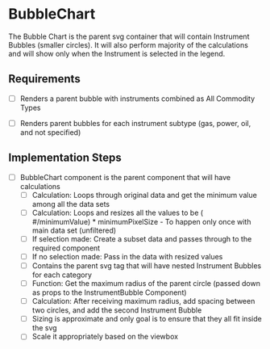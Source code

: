# BubbleChart
The Bubble Chart is the parent svg container that will contain Instrument Bubbles (smaller circles). It will also perform majority of the calculations and will show only when the Instrument is selected in the legend.

## Requirements
* [ ] Renders a parent bubble with instruments combined as All Commodity Types
* [ ] Renders parent bubbles for each instrument subtype (gas, power, oil, and not specified)


## Implementation Steps
* [ ] BubbleChart component is the parent component that will have calculations
  * [ ] Calculation: Loops through original data and get the minimum value among all the data sets
  * [ ] Calculation: Loops and resizes all the values to be ( #/minimumValue) * minimumPixelSize - To happen only once with main data set (unfiltered)
  * [ ] If selection made: Create a subset data and passes through to the required component
  * [ ] If no selection made: Pass in the data with resized values
  * [ ] Contains the parent svg tag that will have nested Instrument Bubbles for each category
  * [ ] Function: Get the maximum radius of the parent circle (passed down as props to the InstrumentBubble Component)
  * [ ] Calculation: After receiving maximum radius, add spacing between two circles, and add the second Instrument Bubble
  * [ ] Sizing is approximate and only goal is to ensure that they all fit inside the svg
  * [ ] Scale it appropriately based on the viewbox